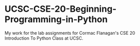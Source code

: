 # UCSC-CSE-20-Beginning-Programming-in-Python
My work for the lab assignments for Cormac Flanagan's CSE 20 Introduction To Python Class at UCSC.
